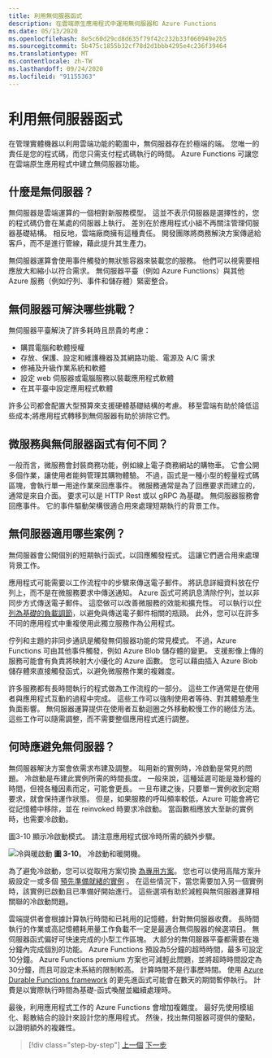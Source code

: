 ```yaml
---
title: 利用無伺服器函式
description: 在雲端原生應用程式中運用無伺服器和 Azure Functions
ms.date: 05/13/2020
ms.openlocfilehash: 8e5c60d29cd8d635f79f42c232b33f060949e2b5
ms.sourcegitcommit: 5b475c1855b32cf78d2d1bbb4295e4c236f39464
ms.translationtype: MT
ms.contentlocale: zh-TW
ms.lasthandoff: 09/24/2020
ms.locfileid: "91155363"
---
```

# <a name="leveraging-serverless-functions"></a>利用無伺服器函式

在管理實體機器以利用雲端功能的範圍中，無伺服器存在於極端的端。 您唯一的責任是您的程式碼，而您只需支付程式碼執行的時間。 Azure Functions 可讓您在雲端原生應用程式中建立無伺服器功能。

## <a name="what-is-serverless"></a>什麼是無伺服器？

無伺服器是雲端運算的一個相對新服務模型。 這並不表示伺服器是選擇性的，您的程式碼仍會在某處的伺服器上執行。 差別在於應用程式小組不再關注管理伺服器基礎結構。 相反地，雲端廠商擁有這種責任。 開發團隊將商務解決方案傳遞給客戶，而不是進行管線，藉此提升其生產力。

無伺服器運算會使用事件觸發的無狀態容器來裝載您的服務。 他們可以視需要相應放大和縮小以符合需求。 無伺服器平臺（例如 Azure Functions）與其他 Azure 服務（例如佇列、事件和儲存體）緊密整合。

## <a name="what-challenges-are-solved-by-serverless"></a>無伺服器可解決哪些挑戰？

無伺服器平臺解決了許多耗時且昂貴的考慮：

- 購買電腦和軟體授權
- 存放、保護、設定和維護機器及其網路功能、電源及 A/C 需求
- 修補及升級作業系統和軟體
- 設定 web 伺服器或電腦服務以裝載應用程式軟體
- 在其平臺中設定應用程式軟體

許多公司都會配置大型預算來支援硬體基礎結構的考慮。 移至雲端有助於降低這些成本;將應用程式轉移到無伺服器有助於排除它們。

## <a name="what-is-the-difference-between-a-microservice-and-a-serverless-function"></a>微服務與無伺服器函式有何不同？

一般而言，微服務會封裝商務功能，例如線上電子商務網站的購物車。 它會公開多個作業，讓使用者能夠管理其購物體驗。 不過，函式是一種小型的輕量程式碼區塊，會執行單一用途作業來回應事件。
微服務通常是為了回應要求而建立的，通常是來自介面。 要求可以是 HTTP Rest 或以 gRPC 為基礎。 無伺服器服務會回應事件。 它的事件驅動架構很適合用來處理短期執行的背景工作。

## <a name="what-scenarios-are-appropriate-for-serverless"></a>無伺服器適用哪些案例？

無伺服器會公開個別的短期執行函式，以回應觸發程式。 這讓它們適合用來處理背景工作。

應用程式可能需要以工作流程中的步驟來傳送電子郵件。 將訊息詳細資料放在佇列上，而不是在微服務要求中傳送通知。 Azure 函式可將訊息清除佇列，並以非同步方式傳送電子郵件。 這麼做可以改善微服務的效能和擴充性。 可以執行以[佇列為基礎的負載調節](/azure/architecture/patterns/queue-based-load-leveling)，以避免與傳送電子郵件相關的瓶頸。 此外，您可以在許多不同的應用程式中重複使用此獨立服務作為公用程式。

佇列和主題的非同步通訊是觸發無伺服器功能的常見模式。 不過，Azure Functions 可由其他事件觸發，例如 Azure Blob 儲存體的變更。 支援影像上傳的服務可能會有負責將映射大小優化的 Azure 函數。 您可以藉由插入 Azure Blob 儲存體來直接觸發函式，以避免微服務作業的複雜度。

許多服務都有長時間執行的程式做為工作流程的一部分。 這些工作通常是在使用者與應用程式互動的過程中完成。 這些工作可以強制使用者等待、對其體驗產生負面影響。 無伺服器運算提供在使用者互動迴圈之外移動較慢工作的絕佳方法。 這些工作可以隨需調整，而不需要整個應用程式進行調整。

## <a name="when-should-you-avoid-serverless"></a>何時應避免無伺服器？

無伺服器解決方案會依需求布建及調整。 叫用新的實例時，冷啟動是常見的問題。 冷啟動是布建此實例所需的時間長度。 一般來說，這種延遲可能是幾秒鐘的時間，但視各種因素而定，可能會更長。 一旦布建之後，只要單一實例收到定期要求，就會保持運作狀態。 但是，如果服務的呼叫頻率較低，Azure 可能會將它從記憶體中移除，並在 reinvoked 時要求冷啟動。 當函數相應放大至新的實例時，也需要冷啟動。

圖3-10 顯示冷啟動模式。 請注意應用程式很冷時所需的額外步驟。

![冷與暖啟動 ](./media/cold-start-warm-start.png)
 **圖 3-10**。 冷啟動和暖開機。

為了避免冷啟動，您可以從取用方案切換 [為專用方案](https://azure.microsoft.com/blog/understanding-serverless-cold-start/)。 您也可以使用高階方案升級設定一或多個 [預先準備就緒的實例](/azure/azure-functions/functions-premium-plan#pre-warmed-instances) 。 在這些情況下，當您需要加入另一個實例時，該實例已啟動且已準備好開始進行。 這些選項有助於減輕與無伺服器運算相關聯的冷啟動問題。

雲端提供者會根據計算執行時間和已耗用的記憶體，針對無伺服器收費。 長時間執行的作業或高記憶體耗用量工作負載不一定是最適合無伺服器的候選項目。 無伺服器函式偏好可快速完成的小型工作區塊。 大部分的無伺服器平臺都需要在幾分鐘內完成個別的功能。 Azure Functions 預設為5分鐘的超時時間，最多可設定10分鐘。 Azure Functions premium 方案也可減輕此問題，並將超時時間設定為30分鐘，而且可設定未系結的限制較高。 計算時間不是行事歷時間。 使用 [Azure Durable Functions framework](/azure/azure-functions/durable/durable-functions-overview?tabs=csharp) 的更先進函式可能會在數天的期間暫停執行。 計費是以實際執行時間為基礎-函式喚醒並繼續處理時。

最後，利用應用程式工作的 Azure Functions 會增加複雜度。 最好先使用模組化、鬆散結合的設計來設計您的應用程式。 然後，找出無伺服器可提供的優點，以證明額外的複雜性。

>[!div class="step-by-step"]
>[上一個](leverage-containers-orchestrators.md) 
>[下一步](combine-containers-serverless-approaches.md)
